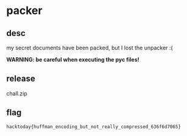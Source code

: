 # packer

## desc
my secret documents have been packed, but I lost the unpacker :(

**WARNING: be careful when executing the pyc files!**

## release
chall.zip

## flag
```hacktoday{huffman_encoding_but_not_really_compressed_636f6d7065}```